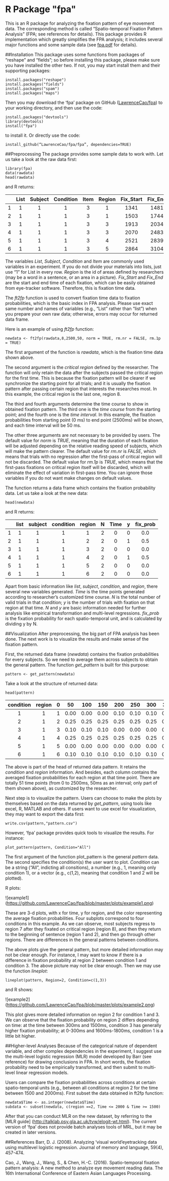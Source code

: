 # R Package "fpa"
This is an R package for analyzing the fixation pattern of eye movement data. The corresponding method is called “Spatio-temporal Fixation Pattern Analysis” (FPA; see references for details). This package provides R implementation which greatly simplifies the FPA analysis; it includes several major functions and some sample data (see [fpa.pdf](https://github.com/LawrenceCao/fpa/tree/master/manual) for details). 

##Installation
This package uses some functions from packages of “reshape” and “fields”; so before installing this package, please make sure you have installed the other two. If not, you may start install them and their supporting packages:

~~~~
install.packages("reshape")
install.packages("fields")
install.packages("spam")
install.packages("maps")
~~~~

Then you may download the ‘fpa’ package on GitHub ([LawrenceCao/fpa](https://github.com/LawrenceCao/fpa)) to your working directory, and then use the code:

~~~~
install.packages("devtools")
library(devtools)
install("fpa")
~~~~

to install it. Or directly use the code:

`install_github(“LawrenceCao/fpa/fpa”, dependencies=TRUE)`

##Preprocessing 
The package provides some sample data to work with. Let us take a look at the raw data first:

~~~~
library(fpa)
data(rawdata)
head(rawdata)
~~~~

and R returns:

|   |List |Subject |Condition |Item |Region |Fix_Start |Fix_End|
|:---:|:---:|:---:|:---:|:---:|:---:|:---:|:---:|
|1    |1       |1         |1    |3      |1      |1341    |1481|
|2    |1       |1         |1    |3      |1      |1503    |1744|
|3    |1       |1         |1    |3      |3      |1913    |2034|
|4    |1       |1         |1    |3      |3      |2070    |2483|
|5    |1       |1         |1    |3      |4      |2521    |2839|
|6    |1       |1         |1    |3      |5      |2864    |3104|

The variables *List*, *Subject*, *Condition* and *Item* are commonly used variables in an experiment. If you do not divide your materials into lists, just use “1” for List in every row. *Region* is the id of areas defined by researchers (may be a word in a sentence, or an area in a picture). *Fix_Start* and *Fix_End* are the start and end time of each fixation, which can be easily obtained from eye-tracker software. Therefore, this is fixation time data.

The *ft2fp* function is used to convert fixation time data to fixation probabilities, which is the basic index in FPA analysis. Please use exact same number and names of variables (e.g., “List” rather than “list”) when you prepare your own raw data; otherwise, errors may occur for returned data frame.

Here is an example of using *ft2fp* function:

`newdata <- ft2fp(rawdata,8,2500,50, norm = TRUE, rm.nr = FALSE, rm.1p = TRUE)`

The first argument of the function is *rawdata*, which is the fixation time data shown above.

The second argument is the *critical region* defined by the researcher. The function will only retain the data after the subjects passed the critical region for the first time. This is because the fixation pattern will be clearer if we synchronize the starting point for all trials; and it is usually the fixation pattern after passing certain region that interests the researches most. In this example, the critical region is the last one, region 8.

The third and fourth arguments determine the time course to show in obtained fixation pattern. The third one is the *time course* from the starting point; and the fourth one is the *time interval*. In this example, the fixation probabilities from starting point (0 ms) to end point (2500ms) will be shown, and each time interval will be 50 ms. 

The other three arguments are not necessary to be provided by users. The default value for *norm* is *TRUE*, meaning that the duration of each fixation will be adjusted depending on the relative reading speed of subjects, which will make the pattern clearer. The default value for *rm.nr* is *FALSE*, which means that trials with no regression after the first-pass of critical region will not be discarded. The default value for *rm.1p* is *TRUE*, which means that the first-pass fixations on critical region itself will be discarded, which will eliminate the effect of variation in first-pass time. You can ignore those variables if you do not want make changes on default values.

The function returns a data frame which contains the fixation probability data. Let us take a look at the new data:

`head(newdata)`

and R returns:

|  |list |subject |condition |region |N |Time |y |fix_prob|
|:---:|:-----:|:--------:|:----------:|:-------:|:---:|:-----:|:---:|:--------:|
|1 |   1 |      1 |        1 |     1 |2 |   0 | 0|     0.0|
|2 |   1 |      1 |        1 |     2 |2 |   0 | 1|     0.5|
|3 |   1 |      1 |        1 |     3 |2 |   0 | 0|     0.0|
|4 |   1 |      1 |        1 |     4 |2 |   0 | 1|     0.5|
|5 |   1 |      1 |        1 |     5 |2 |   0 | 0|     0.0|
|6 |   1 |      1 |        1 |     6 |2 |   0 | 0|     0.0|

Apart from basic information like *list*, *subject*, *condition*, and *region*, there several new variables generated. *Time* is the time points generated according to researcher’s customized time course. *N* is the total number of valid trials in that condition; *y* is the number of trials with fixation on that region at that time. *N* and *y* are basic information needed for further analysis like empirical transformation and multi-level regressions. *fix_prob* is the fixation probability for each spatio-temporal unit, and is calculated by dividing y by N.    

##Visualization
After preprocessing, the big part of FPA analysis has been done. The next work is to visualize the results and make sense of the fixation pattern.

First, the returned data frame (*newdata*) contains the fixation probabilities for every subjects. So we need to average them across subjects to obtain the general pattern. The function *get_pattern* is built for this purpose:

`pattern <- get_pattern(newdata)`

Take a look at the structure of returned data:

`head(pattern)`

|condition |region    |0   |50  |100  |150  |200  |250  |300  |350  |400  |450  |500|  
|:--------:|:-----:|:---:|:---:|:---:|:---:|:---:|:---:|:---:|:---:|:---:|:---:|:---:|
|1         |1      |1 |0.00 |0.00 |0.00 |0.10 |0.10 |0.10 |0.00 |0.00 |0.00 |0.00 |0.00| 
|2         |1      |2 |0.25 |0.25 |0.25 |0.25 |0.25 |0.25 |0.00 |0.00 |0.00 |0.00 |0.00| 
|3         |1      |3 |0.10 |0.10 |0.10 |0.00 |0.00 |0.00 |0.00 |0.25 |0.25 |0.25 |0.35| 
|4         |1      |4 |0.25 |0.25 |0.25 |0.25 |0.25 |0.25 |0.25 |0.25 |0.25 |0.00 |0.00| 
|5         |1      |5 |0.00 |0.00 |0.00 |0.00 |0.00 |0.00 |0.00 |0.00 |0.00 |0.25 |0.25| 
|6         |1      |6 |0.10 |0.10 |0.10 |0.10 |0.10 |0.10 |0.20 |0.20 |0.20 |0.20 |0.10| 

The above is part of the head of returned data pattern. It retains the *condition* and *region* information. And besides, each column contains the averaged fixation probabilities for each region at that time point. There are totally 51 time points (from 0 to 2500ms, 50ms as an interval; only part of them shown above), as customized by the researcher.  

Next step is to visualize the pattern. Users can choose to make the plots by themselves based on the data returned by *get_pattern*, using tools like excel, R, MATLAB and others. If users want to use excel for visualization, they may want to export the data first:

`write.csv(pattern,"pattern.csv")`

However, ‘fpa’ package provides quick tools to visualize the results. For instance:

`plot_pattern(pattern, Condition="All")`

The first argument of the function plot_pattern is the general *pattern* data. The second specifies the condition(s) the user want to plot. *Condition* can be a string (“All”, indicting all consitions), a number (e.g., 1, meaning only condition 1), or a vector (e.g., c(1,2), meaning that condition 1 and 2 will be plotted).

R plots: 

![example1] (https://github.com/LawrenceCao/fpa/blob/master/plots/example1.png)

These are 3-d plots, with x for time, y for region, and the color representing the average fixation probabilities. Four subplots correspond to four conditions in this example. As we can observe, most subjects regress to region 7 after they fixated on critical region (region 8), and then they return to the beginning of sentence (region 1 and 2), and then go through other regions. There are differences in the general patterns between conditions.

The above plots give the general pattern, but more detailed information may not be clear enough. For instance, I may want to know if there is a difference in fixation probability at region 2 between condition 1 and condition 3. The above picture may not be clear enough. Then we may use the function *lineplot*:

`lineplot(pattern, Region=2, Condition=c(1,3))`

and R shows:

![example2] (https://github.com/LawrenceCao/fpa/blob/master/plots/example2.png)
  
This plot gives more detailed information on region 2 for condition 1 and 3. We can observe that the fixation probability on region 2 differs depending on time: at the time between 300ms and 1500ms, condition 3 has generally higher fixation probability; at 0-300ms and 1600ms-1800ms, condition 1 is a little bit higher. 

##Higher-level Analyses
Because of the categorical nature of dependent variable, and other complex dependencies in the experiment, I suggest use the multi-level logistic regression (MLR) model developed by Barr (see reference) for drawing conclusions in FPA. In short words, the fixation probability need to be empirically transformed, and then submit to multi-level linear regression models. 

Users can compare the fixation probabilities across conditions at certain spatio-temporal units (e.g., between all conditions at region 2 for the time between 1500 and 2000ms). First subset the data obtained in ft2fp function:

~~~~
newdata$Time <- as.integer(newdata$Time)
subdata <- subset(newdata, c(region ==2, Time <= 2000 & Time >= 1500)
~~~~

After that you can conduct MLR on the new dataset, by referring to the [MLR guide] (http://talklab.psy.gla.ac.uk/tvw/elogit-wt.html). The current version of ‘fpa’ does not provide batch analyses tools of MRL, but it may be created in later versions.

##References
Barr, D. J. (2008). Analyzing ‘visual world’eyetracking data using multilevel logistic regression. Journal of memory and language, 59(4), 457-474.

Cao, J., Wang, J., Wang, S., & Chen, H.-C. (2016). Spatio-temporal fixation pattern analysis: A new method to analyze eye movement reading data. The 16th International Conference of Eastern Asian Languages Processing.

